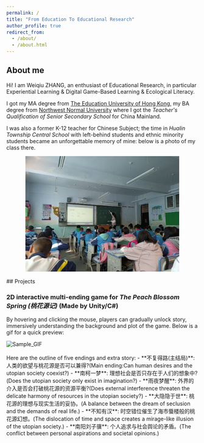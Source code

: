 ```yaml
---
permalink: /
title: "From Education To Educational Research"
author_profile: true
redirect_from: 
  - /about/
  - /about.html
---
```


## About me

Hi! I am Weiqiu ZHANG, an enthusiast of Educational Research, in particular Experiential Learning & Digital Game-Based Learning & Ecological Literacy.

I got my MA degree from [The Education University of Hong Kong](https://www.eduhk.hk/en/), my BA degree from [Northwest Normal University](https://en.wikipedia.org/wiki/Northwest_Normal_University) where I got the *Teacher's Qualification of Senior Secondary School* for China Mainland.

I was also a former K-12 teacher for Chinese Subject; the time in *Hualin Township Central School* with left-behind students and ethnic minority students became an unforgettable memory of mine: below is a photo of my class there.  

<div style="display: flex; justify-content: center; align-items: center;">
    <img src="../files/hualin.jpg" alt="Sample_GIF" style="width: 80%; height: auto;">
</div>
<br>
## Projects

### 2D interactive multi-ending game for *The Peach Blossom Spring (桃花源记)* (Made by Unity/C#)

By hovering and clicking the mouse, players can gradually unlock story, immersively understanding the background and plot of the game. Below is a gif for a quick preview:

<div style="display: flex; justify-content: center; align-items: center;">
    <img src="../files/TaoHuaYuanJi.gif" alt="Sample_GIF" style="width: 100%; height: auto;">
</div>
<br>
Here are the outline of five endings and extra story:
- **不复得路(主结局)**: 人类的欲望与桃花源是否可以兼得?(Main ending:Can human desires and the utopian society coexist?)  
- **南柯一梦**: 理想社会是否只存在于人们的想象中? (Does the utopian society only exist in imagination?)  
- **雨夜梦醒**: 外界的介入是否会打破桃花源的资源平衡?(Does external interference threaten the delicate harmony of resources in the utopian society?)  
- **大隐隐于世**: 桃花源的理想与现实生活的妥协。(A balance between the dream of seclusion and the demands of real life.)  
- **不知有汉**: 时空错位催生了海市蜃楼般的桃花源幻想。(The dislocation of time and space creates a mirage-like illusion of the utopian society.)  
- **南阳刘子骥**: 个人追求与社会舆论的矛盾。(The conflict between personal aspirations and societal opinions.)